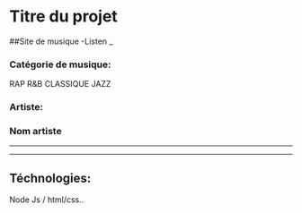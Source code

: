 
 # Titre du projet
##Site de musique -Listen
_

### Catégorie de musique:

  RAP
  R&B
  CLASSIQUE
  JAZZ
  
 ### Artiste:
### Nom artiste

---
---

 ## Téchnologies:

 Node Js / html/css..
 
